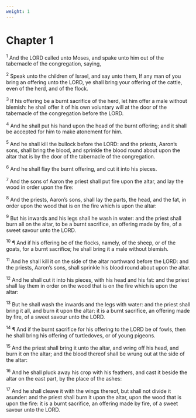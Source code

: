 ```yaml
---
weight: 1
---
```


# Chapter 1

<sup>1</sup> And the LORD called unto Moses, and spake unto him out of the tabernacle of the congregation, saying, 

<sup>2</sup> Speak unto the children of Israel, and say unto them, If any man of you bring an offering unto the LORD, ye shall bring your offering of the cattle, even of the herd, and of the flock. 

<sup>3</sup> If his offering be a burnt sacrifice of the herd, let him offer a male without blemish: he shall offer it of his own voluntary will at the door of the tabernacle of the congregation before the LORD. 

<sup>4</sup> And he shall put his hand upon the head of the burnt offering; and it shall be accepted for him to make atonement for him. 

<sup>5</sup> And he shall kill the bullock before the LORD: and the priests, Aaron’s sons, shall bring the blood, and sprinkle the blood round about upon the altar that is by the door of the tabernacle of the congregation. 

<sup>6</sup> And he shall flay the burnt offering, and cut it into his pieces. 

<sup>7</sup> And the sons of Aaron the priest shall put fire upon the altar, and lay the wood in order upon the fire: 

<sup>8</sup> And the priests, Aaron’s sons, shall lay the parts, the head, and the fat, in order upon the wood that is on the fire which is upon the altar: 

<sup>9</sup> But his inwards and his legs shall he wash in water: and the priest shall burn all on the altar, to be a burnt sacrifice, an offering made by fire, of a sweet savour unto the LORD. 

<sup>10</sup> ¶ And if his offering be of the flocks, namely, of the sheep, or of the goats, for a burnt sacrifice; he shall bring it a male without blemish. 

<sup>11</sup> And he shall kill it on the side of the altar northward before the LORD: and the priests, Aaron’s sons, shall sprinkle his blood round about upon the altar. 

<sup>12</sup> And he shall cut it into his pieces, with his head and his fat: and the priest shall lay them in order on the wood that is on the fire which is upon the altar: 

<sup>13</sup> But he shall wash the inwards and the legs with water: and the priest shall bring it all, and burn it upon the altar: it is a burnt sacrifice, an offering made by fire, of a sweet savour unto the LORD. 

<sup>14</sup> ¶ And if the burnt sacrifice for his offering to the LORD be of fowls, then he shall bring his offering of turtledoves, or of young pigeons. 

<sup>15</sup> And the priest shall bring it unto the altar, and wring off his head, and burn it on the altar; and the blood thereof shall be wrung out at the side of the altar: 

<sup>16</sup> And he shall pluck away his crop with his feathers, and cast it beside the altar on the east part, by the place of the ashes: 

<sup>17</sup> And he shall cleave it with the wings thereof, but shall not divide it asunder: and the priest shall burn it upon the altar, upon the wood that is upon the fire: it is a burnt sacrifice, an offering made by fire, of a sweet savour unto the LORD. 


